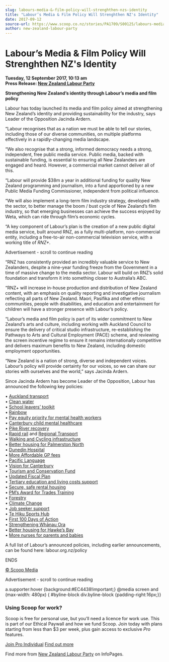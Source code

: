 ```yaml
---
slug: labours-media-&-film-policy-will-strenghthen-nzs-identity
title: "Labour’s Media & Film Policy Will Strenghthen NZ's Identity"
date: 2017-09-12
source-url: https://www.scoop.co.nz/stories/PA1709/S00125/labours-media-film-policy-will-strenghthen-nzs-identity.htm
author: new-zealand-labour-party
---
```

Labour’s Media & Film Policy Will Strenghthen NZ's Identity
===========================================================

**Tuesday, 12 September 2017, 10:13 am**  
**Press Release: [New Zealand Labour Party](https://info.scoop.co.nz/New_Zealand_Labour_Party)**

**Strengthening New Zealand’s identity through Labour’s media and film policy**

Labour has today launched its media and film policy aimed at strengthening New Zealand’s identity and providing sustainability for the industry, says Leader of the Opposition Jacinda Ardern.

“Labour recognises that as a nation we must be able to tell our stories, including those of our diverse communities, on multiple platforms effectively in a rapidly-changing media landscape.

“We also recognise that a strong, informed democracy needs a strong, independent, free public media service. Public media, backed with sustainable funding, is essential to ensuring all New Zealanders are engaged and heard. However, a commercial market cannot deliver all of this.

“Labour will provide $38m a year in additional funding for quality New Zealand programming and journalism, into a fund apportioned by a new Public Media Funding Commissioner, independent from political influence.

“We will also implement a long-term film industry strategy, developed with the sector, to better manage the boom / bust cycle of New Zealand’s film industry, so that emerging businesses can achieve the success enjoyed by Weta, which can ride through film’s economic cycles.

“A key component of Labour’s plan is the creation of a new public digital media service, built around RNZ, as a fully multi-platform, non-commercial entity, including a free-to-air non-commercial television service, with a working title of _RNZ+_.

Advertisement - scroll to continue reading





“RNZ has consistently provided an incredibly valuable service to New Zealanders, despite a nine-year funding freeze from the Government in a time of massive change to the media sector. Labour will build on RNZ’s solid foundation and transform it into something closer to Australia’s ABC.

“RNZ+ will increase in-house production and distribution of New Zealand content, with an emphasis on quality reporting and investigative journalism reflecting all parts of New Zealand. Maori, Pasifika and other ethnic communities, people with disabilities, and education and entertainment for children will have a stronger presence with Labour’s policy.

“Labour’s media and film policy is part of its wider commitment to New Zealand’s arts and culture, including working with Auckland Council to ensure the delivery of critical studio infrastructure, re-establishing the Pathways to Arts and Cultural Employment (PACE) scheme, and reviewing the screen incentive regime to ensure it remains internationally competitive and delivers maximum benefits to New Zealand, including domestic employment opportunities.

“New Zealand is a nation of strong, diverse and independent voices. Labour’s policy will provide certainty for our voices, so we can share our stories with ourselves and the world,” says Jacinda Ardern.

Since Jacinda Ardern has become Leader of the Opposition, Labour has announced the following key policies:

• [Auckland transport](http://www.labour.org.nz/aucklandtransport)  
• [Clean water](http://www.labour.org.nz/water)  
• [School leavers’ toolkit](http://www.labour.org.nz/schoolleaverstoolkit)  
• [Rainbow](http://www.labour.org.nz/rainbow)  
• [Pay equity priority for mental health workers](http://www.labour.org.nz/pay_equity_to_be_a_priority_for_labour)  
• [Canterbury child mental healthcare](http://www.labour.org.nz/better_mental_health_care_for_canterbury_kids)  
• [Pike River recovery](http://www.labour.org.nz/labour_stands_with_pike_families)  
• [Rapid rail](http://www.labour.org.nz/rapid_rail_in_the_golden_triangle) and [Regional Transport](http://www.labour.org.nz/regionaltransport)  
• [Walking and Cycling infrastructure](http://www.labour.org.nz/transport)  
• [Better housing for Palmerston North](http://www.labour.org.nz/labour_to_build_starter_homes_and_state_houses_in_palmerston_north)  
• [Dunedin Hospital](http://www.labour.org.nz/dunedinhospital)  
• [More Affordable GP fees](http://www.labour.org.nz/labour_to_cut_gp_fees_by_10)  
• [Pacific Language](http://www.labour.org.nz/labour_underlines_backing_for_pasifika_culture)  
• [Vision for Canterbury](http://www.labour.org.nz/canterbury)  
• [Tourism and Conservation Fund](http://www.labour.org.nz/tourism)  
• [Updated Fiscal Plan](http://www.labour.org.nz/fiscalplan)  
• [Tertiary education and living costs support](http://www.labour.org.nz/tertiaryeducation)  
• [Secure, safe rental housing](http://www.labour.org.nz/making_renting_secure_and_healthy)  
• [PM’s Award for Trades Training](http://www.labour.org.nz/prime_minister_s_award_to_encourage_young_people_into_trades_training)  
• [Forestry](https://d3n8a8pro7vhmx.cloudfront.net/nzlabour/pages/8558/attachments/original/1504736930/forestry_factsheet.pdf?1504736930)  
• [Climate Change](http://www.labour.org.nz/labour_sets_strong_target_and_plan_for_climate_action)  
• [Job seeker support](http://www.labour.org.nz/labour_s_plan_to_get_job_seekers_into_better_work)  
• [Te Hiku Sports Hub](http://www.labour.org.nz/labour_pledges_to_unlock_funding_for_te_hiku_sports_hub_project)  
• [First 100 Days of Action](http://www.labour.org.nz/housing_families_education_and_environment_top_priorities_in_labour_s_first_100_days)  
• [Strengthening Whānau Ora](http://www.labour.org.nz/labour_pledges_more_for_wh_nau_ora)  
• [Better housing for Hawke’s Bay](http://www.labour.org.nz/labour_to_build_affordable_homes_and_state_houses_in_hawke_s_bay)  
• [More nurses for parents and babies](http://www.labour.org.nz/labour_to_invest_in_parents_and_babies)

A full list of Labour’s announced policies, including earlier announcements, can be found here: labour.org.nz/policy

  
ENDS

  

[© Scoop Media](http://www.scoop.co.nz/about/terms.html)  

Advertisement - scroll to continue reading



a.supporter:hover {background:#EC4438!important;} @media screen and (max-width: 480px) { #byline-block div.byline-block {padding-right:16px;}}

### Using Scoop for work?

Scoop is free for personal use, but you’ll need a licence for work use. This is part of our Ethical Paywall and how we fund Scoop. Join today with plans starting from less than $3 per week, plus gain access to exclusive _Pro_ features.  
  
[Join Pro Individual](https://pro.scoop.co.nz/Individual/?from=ProIn24) [Find out more](https://pro.scoop.co.nz/using-scoop-for-work/?from=ProIn24)

Find more from [New Zealand Labour Party](https://info.scoop.co.nz/New_Zealand_Labour_Party) on InfoPages.